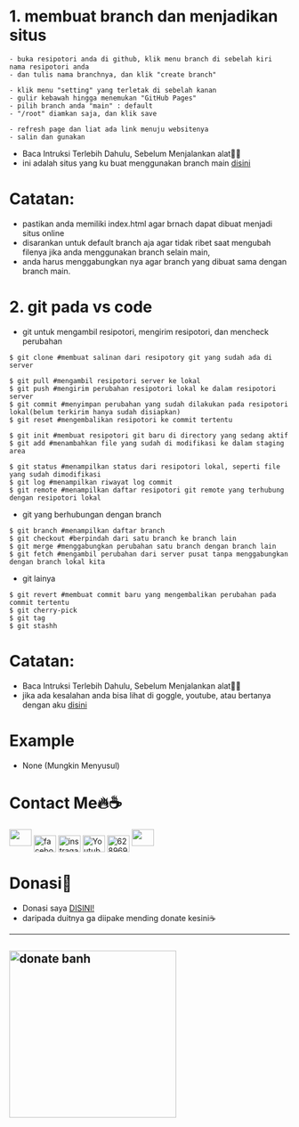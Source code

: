 # **1. membuat branch dan menjadikan situs**

```
- buka resipotori anda di github, klik menu branch di sebelah kiri nama resipotori anda
- dan tulis nama branchnya, dan klik "create branch"

- klik menu "setting" yang terletak di sebelah kanan
- gulir kebawah hingga menemukan "GitHub Pages"
- pilih branch anda "main" : default
- "/root" diamkan saja, dan klik save
  
- refresh page dan liat ada link menuju websitenya
- salin dan gunakan
```

- Baca Intruksi Terlebih Dahulu, Sebelum Menjalankan alat🌸😀
- ini adalah situs yang ku buat menggunakan branch main
<a href="https://ariafatah0711.github.io/html_aria/" target="blank">disini</a>

# **Catatan:**
- pastikan anda memiliki index.html agar brnach dapat dibuat menjadi situs online
- disarankan untuk default branch aja agar tidak ribet saat mengubah filenya jika anda menggunakan branch selain main,
- anda harus menggabungkan nya agar branch yang dibuat sama dengan branch main.


# **2. git pada vs code**
- git untuk mengambil resipotori, mengirim resipotori, dan mencheck perubahan
```
$ git clone #membuat salinan dari resipotory git yang sudah ada di server

$ git pull #mengambil resipotori server ke lokal
$ git push #mengirim perubahan resipotori lokal ke dalam resipotori server
$ git commit #menyimpan perubahan yang sudah dilakukan pada resipotori lokal(belum terkirim hanya sudah disiapkan)
$ git reset #mengembalikan resipotori ke commit tertentu

$ git init #membuat resipotori git baru di directory yang sedang aktif
$ git add #menambahkan file yang sudah di modifikasi ke dalam staging area

$ git status #menampilkan status dari resipotori lokal, seperti file yang sudah dimodifikasi
$ git log #menampilkan riwayat log commit
$ git remote #menampilkan daftar resipotori git remote yang terhubung dengan resipotori lokal
```

- git yang berhubungan dengan branch
```
$ git branch #menampilkan daftar branch
$ git checkout #berpindah dari satu branch ke branch lain
$ git merge #menggabungkan perubahan satu branch dengan branch lain
$ git fetch #mengambil perubahan dari server pusat tanpa menggabungkan dengan branch lokal kita
```

- git lainya
```
$ git revert #membuat commit baru yang mengembalikan perubahan pada commit tertentu
$ git cherry-pick
$ git tag
$ git stashh

```

# **Catatan:**
- Baca Intruksi Terlebih Dahulu, Sebelum Menjalankan alat🌸😀
- jika ada kesalahan anda bisa lihat di goggle, youtube, atau bertanya dengan aku <a href="https://wa.me/6289509221496?text=Halo+Bang+Aria" target="blank">disini</a>

# **Example**
- None (Mungkin Menyusul)

# **Contact Me🔥☕**
<p align="left">
<a href="https://www.github.com/ariafatah0711"><img height="30" width="40" src="https://camo.githubusercontent.com/b079fe922f00c4b86f1b724fbc2e8141c468794ce8adbc9b7456e5e1ad09c622/68747470733a2f2f6564656e742e6769746875622e696f2f537570657254696e7949636f6e732f696d616765732f7376672f6769746875622e737667"></a>
<a href="https://fb.com/aria.anom.9" target="blank"><img align="center" src="https://raw.githubusercontent.com/rahuldkjain/github-profile-readme-generator/master/src/images/icons/Social/facebook.svg" alt="facebook" height="30" width="40" /></a>
<a href="https://instagram.com/ariafatahanom" target="blank"><img align="center" src="https://raw.githubusercontent.com/rahuldkjain/github-profile-readme-generator/master/src/images/icons/Social/instagram.svg" alt="instragam" height="30" width="40" /></a>
<a href="https://youtube.com/@juniorgaming8876" target="blank"><img align="center" src="https://raw.githubusercontent.com/rahuldkjain/github-profile-readme-generator/master/src/images/icons/Social/youtube.svg" alt="Youtube" height="30" width="40" /></a>
<a href="https://wa.me/6289509221496?text=Halo+Bang+Aria" target="blank"><img align="center" src="https://raw.githubusercontent.com/rahuldkjain/github-profile-readme-generator/master/src/images/icons/Social/whatsapp.svg" alt="6289694295787" height="30" width="40" /></a>
<a href="https://www.messenger.com/aria.anom.9"><img height="30" width="40" src="https://camo.githubusercontent.com/0b9b5efe8bd5edcdaec78496cf9ddaf6d98cd2b2574e23d5deca0b5e7eae583a/68747470733a2f2f6564656e742e6769746875622e696f2f537570657254696e7949636f6e732f696d616765732f7376672f6d657373656e6765722e737667"></a>

# **Donasi💎**
* Donasi saya <a href="https://saweria.co/ariafatah0711">DISINI!</a>
* daripada duitnya ga diipake mending donate kesini☕
------
  
<a href="https://saweria.co/ariafatah0711"><img src="https://w7.pngwing.com/pngs/207/1009/png-transparent-donation-box-anime-saisen-otaku-it-otaku-television-mammal-brown.png" alt="donate banh" height="300" width="300"></a>
------
